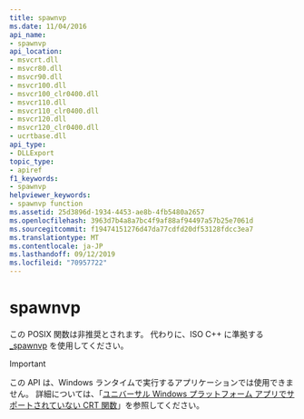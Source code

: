 ```yaml
---
title: spawnvp
ms.date: 11/04/2016
api_name:
- spawnvp
api_location:
- msvcrt.dll
- msvcr80.dll
- msvcr90.dll
- msvcr100.dll
- msvcr100_clr0400.dll
- msvcr110.dll
- msvcr110_clr0400.dll
- msvcr120.dll
- msvcr120_clr0400.dll
- ucrtbase.dll
api_type:
- DLLExport
topic_type:
- apiref
f1_keywords:
- spawnvp
helpviewer_keywords:
- spawnvp function
ms.assetid: 25d3896d-1934-4453-ae8b-4fb5480a2657
ms.openlocfilehash: 3963d7b4a8a7bc4f9af88af94497a57b25e7061d
ms.sourcegitcommit: f19474151276d47da77cdfd20df53128fdcc3ea7
ms.translationtype: MT
ms.contentlocale: ja-JP
ms.lasthandoff: 09/12/2019
ms.locfileid: "70957722"
---
```

# <a name="spawnvp"></a>spawnvp

この POSIX 関数は非推奨とされます。 代わりに、ISO C++ に準拠する [_spawnvp](spawnvp-wspawnvp.md) を使用してください。

> [!IMPORTANT]
> この API は、Windows ランタイムで実行するアプリケーションでは使用できません。 詳細については、「[ユニバーサル Windows プラットフォーム アプリでサポートされていない CRT 関数](../../cppcx/crt-functions-not-supported-in-universal-windows-platform-apps.md)」を参照してください。
